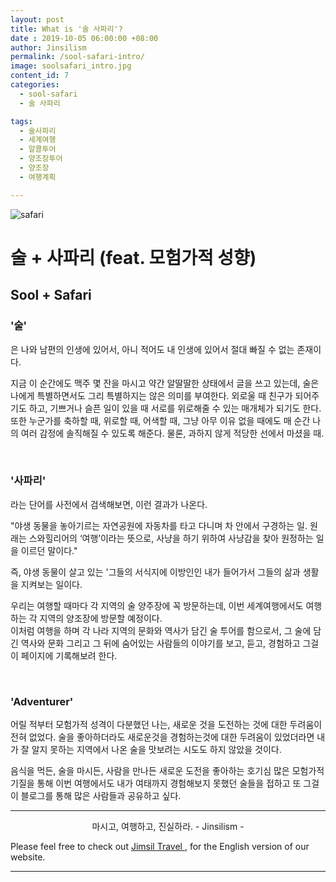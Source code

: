 ```yaml
---
layout: post
title: What is '술 사파리'?
date : 2019-10-05 06:00:00 +08:00
author: Jinsilism
permalink: /sool-safari-intro/
image: soolsafari_intro.jpg
content_id: 7
categories:
  - sool-safari
  - 술 사파리

tags:
  - 술사파리
  - 세계여행
  - 알콜투어
  - 양조장투어
  - 양조장
  - 여행계획

---
```

![safari](https://lh3.googleusercontent.com/bQ_PsvvHE1qnI6R3xMvSPQtkjJ9NC4h1EP90oNT6Sp62acE1Ea3bs-TaZIAhU96h-wlXJFuRujHy_mSH1vQ8EQXD9mtNhECsfi_1WN4Zm2Z_O6qB_qFei2FuQQOyAXkOV47NPeGvSDHLkcgT992a8DRQx_bEJ5Wth0lU9OOHiFUa1evoE4EkUtWC-hMnl5l0XEWVg1ciwAEgYO89o598fD9qLTRTKqgNTxMjuCfXy8hOFWnV_LrsY0j2bmZ5QK5TRDpTfZJMSYYWvgl04jLtvf6Ui06dUNlRG10vblaqbOos8ffUjaE814J8wmCT47AOxF0R91dL3wvwzVvYpX2MSEmljM3B-XsOGhoDg_lluk9wiyMDyI_kQGay5aE2lDZWqiQ9ZUP_256lLw0KhWSSKZTANhNhn8hYDmNFiClk6fi3-qU-RWxRkrQrG7w4fwfYoDWDz4awBr0_P_tmkNDN85k0Wcw789v78fbInU5fdU_qHQq9-1WE8OBMU4s_wsbN9_ptVbgkCUZxNOULMO_ObHnumt28OJMSg84kpi9OmBHsSW528NxlUoIIihTgl1mnHDuT4PmITkoXSC0QqMrZjfMvCXUwtYJKy-mPGIvK7jmOiFQujW3zKNgzZtngoaimSil0Pvwj-oAGOe4_gmhn8NCA9v-fEsaaqbM9sx2l0QkzxleyuXldjlssc7V30AvfAy5MDWSZ-Y1s_YAJmQd7Cecn9cjyHIDPUi76AuE8h9s-Vyg=w2160-h1410-no)

# 술 + 사파리 (feat. 모험가적 성향)
## Sool + Safari

### '술'

은 나와 남편의 인생에 있어서, 아니 적어도 내 인생에 있어서 절대 빠질 수 없는 존재이다.

지금 이 순간에도 맥주 몇 잔을 마시고 약간 알딸딸한 상태에서 글을 쓰고 있는데, 술은 나에게 특별하면서도 그리 특별하지는 않은 의미를 부여한다.
외로울 때 친구가 되어주기도 하고, 기쁘거나 슬픈 일이 있을 때 서로를 위로해줄 수 있는 매개체가 되기도 한다.
또한 누군가를 축하할 때, 위로할 때, 어색할 때, 그냥 아무 이유 없을 때에도 매 순간 나의 여러 감정에 솔직해질 수 있도록 해준다.
물론, 과하지 않게 적당한 선에서 마셨을 때.

<br>

### '사파리'

라는 단어를 사전에서 검색해보면, 이런 결과가 나온다.

"야생 동물을 놓아기르는 자연공원에 자동차를 타고 다니며 차 안에서 구경하는 일. 원래는 스와힐리어의 ‘여행’이라는 뜻으로, 사냥을 하기 위하여 사냥감을 찾아 원정하는 일을 이르던 말이다."

즉, 야생 동물이 살고 있는 '그들의 서식지에 이방인인 내가 들어가서 그들의 삶과 생활을 지켜보는 일이다.

우리는 여행할 때마다 각 지역의 술 양주장에 꼭 방문하는데, 이번 세계여행에서도 여행하는 각 지역의 양조장에 방문할 예정이다.
<br>
이처럼 여행을 하며 각 나라 지역의 문화와 역사가 담긴 술 투어를 함으로서, 그 술에 담긴 역사와 문화 그리고 그 뒤에 숨어있는 사람들의 이야기를 보고, 듣고, 경험하고 그걸 이 페이지에 기록해보려 한다.

<br>

### 'Adventurer'
어릴 적부터 모험가적 성격이 다분했던 나는, 새로운 것을 도전하는 것에 대한 두려움이 전혀 없었다.
술을 좋아하더라도 새로운것을 경험하는것에 대한 두려움이 있었더라면 내가 잘 알지 못하는 지역에서 나온 술을 맛보려는 시도도 하지 않았을 것이다.

음식을 먹든, 술을 마시든, 사람을 만나든 새로운 도전을 좋아하는 호기심 많은 모험가적 기질을 통해 이번 여행에서도 내가 여태까지 경험해보지 못했던 술들을 접하고 또 그걸 이 블로그를 통해 많은 사람들과 공유하고 싶다.

<hr>
<div style="text-align: center">
마시고, 여행하고, 진실하라.
- Jinsilism -
</div>

Please feel free to check out <a href="https://jimsil.com" target="_blank"> Jimsil Travel </a>, for the English version of our website.
<hr>
